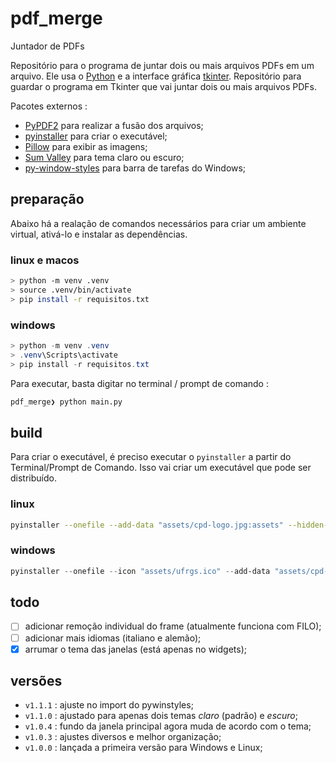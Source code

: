 # pdf_merge

Juntador de PDFs

Repositório para o programa de juntar dois ou mais arquivos PDFs em um arquivo. Ele usa o [Python](https://www.python.org/) e a interface gráfica [tkinter](https://docs.python.org/3/library/tkinter.html).
Repositório para guardar o programa em Tkinter que vai juntar dois ou mais arquivos PDFs.

Pacotes externos :
- [PyPDF2](https://pypi.org/project/PyPDF2/) para realizar a fusão dos arquivos;
- [pyinstaller](https://pypi.org/project/pyinstaller/) para criar o executável;
- [Pillow](https://pypi.org/project/pillow/) para exibir as imagens;
- [Sum Valley](https://pypi.org/project/sv-ttk/) para tema claro ou escuro;
- [py-window-styles](https://pypi.org/project/pywinstyles/) para barra de tarefas do Windows;

## preparação

Abaixo há a realação de comandos necessários para criar um ambiente virtual, ativá-lo e instalar as dependências.

### linux e macos

```bash
> python -m venv .venv
> source .venv/bin/activate
> pip install -r requisitos.txt
```

### windows

```powershell
> python -m venv .venv
> .venv\Scripts\activate
> pip install -r requisitos.txt
```

Para executar, basta digitar no terminal / prompt de comando :

```bash
pdf_merge❯ python main.py
```

## build

Para criar o executável, é preciso executar o `pyinstaller` a partir do Terminal/Prompt de Comando. Isso vai criar um executável que pode ser distribuído.

### linux

```bash
pyinstaller --onefile --add-data "assets/cpd-logo.jpg:assets" --hidden-import="PIL._tkinter_finder" --noconsole main.py
```

### windows

```powershell
pyinstaller --onefile --icon "assets/ufrgs.ico" --add-data "assets/cpd-logo.jpg:assets" --add-data "assets/ufrgs.ico:assets" --hidden-import="PIL._tkinter_finder" --noconsole main.py
```

## todo

- [ ] adicionar remoção individual do frame (atualmente funciona com FILO);
- [ ] adicionar mais idiomas (italiano e alemão);
- [x] arrumar o tema das janelas (está apenas no widgets);

## versões

- `v1.1.1` : ajuste no import do pywinstyles;
- `v1.1.0` : ajustado para apenas dois temas *claro* (padrão) e *escuro*;
- `v1.0.4` : fundo da janela principal agora muda de acordo com o tema;
- `v1.0.3` : ajustes diversos e melhor organização;
- `v1.0.0` : lançada a primeira versão para Windows e Linux;

